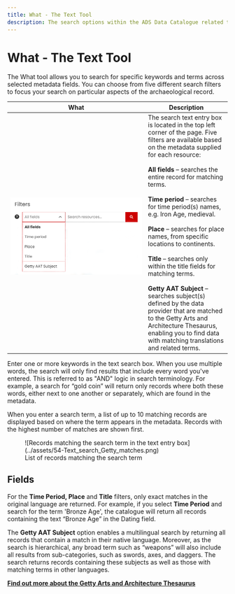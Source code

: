 ```yaml
---
title: What - The Text Tool
description: The search options within the ADS Data Catalogue related to 'What' the resource is. 
---
```


# What - The Text Tool

The What tool allows you to search for specific keywords and terms across selected metadata fields. You can choose from five different search filters to focus your search on particular aspects of the archaeological record.


| What | Description |
| ------------- | ----------- |
| &nbsp;&nbsp;&nbsp;&nbsp;&nbsp;&nbsp;&nbsp;&nbsp;&nbsp;&nbsp;&nbsp;&nbsp;&nbsp;&nbsp;&nbsp;&nbsp;&nbsp;&nbsp;&nbsp;&nbsp;&nbsp;&nbsp;&nbsp;&nbsp;&nbsp;&nbsp;&nbsp;&nbsp;&nbsp;&nbsp;&nbsp;&nbsp;&nbsp;&nbsp;&nbsp;&nbsp;&nbsp;&nbsp;&nbsp;&nbsp;&nbsp;&nbsp;&nbsp;&nbsp;&nbsp;&nbsp;&nbsp;&nbsp;&nbsp;&nbsp;&nbsp;&nbsp;&nbsp;&nbsp;&nbsp;&nbsp;&nbsp;&nbsp;&nbsp;&nbsp;&nbsp;&nbsp;&nbsp;&nbsp;&nbsp;&nbsp;&nbsp;&nbsp;&nbsp;&nbsp;&nbsp;&nbsp;&nbsp;&nbsp;&nbsp;<Br>![Drop down list of basic text search filters - All fields, Time period, Place, Title, Getty AAT Subject](../assets/03-Filters.png) | The search text entry box is located in the top left corner of the page. Five filters are available based on the metadata supplied for each resource: <Br><Br>**All fields** – searches the entire record for matching terms.<Br><Br>**Time period** – searches for time period(s) names, e.g. Iron Age, medieval.<Br><Br>**Place** – searches for place names, from specific locations to continents.<Br><Br>**Title** – searches only within the title fields for matching terms.<br><br>**Getty AAT Subject** – searches subject(s) defined by the data provider that are matched to the Getty Arts and Architecture Thesaurus, enabling you to find data with matching translations and related terms. |


Enter one or more keywords in the text search box. When you use multiple words, the search will only find results that include every word you've entered. This is referred to as "AND" logic in search terminology. For example, a search for “gold coin” will return only records where both these words, either next to one another or separately, which are found in the metadata. 

When you enter a search term, a list of up to 10 matching records are displayed based on where the term appears in the metadata. Records with the highest number of matches are shown first. 

<figure markdown="span">
  ![Records matching the search term in the text entry box](../assets/54-Text_search_Getty_matches.png)
  <figcaption>List of records matching the search term</figcaption>
</figure>

## Fields

For the **Time Period, Place** and **Title** filters, only exact matches in the original language are returned. For example, if you select **Time Period** and search for the term 'Bronze Age', the catalogue will return all records containing the text “Bronze Age” in the Dating field.

The **Getty AAT Subject** option enables a multilingual search by returning all records that contain a match in their native language. Moreover, as the search is hierarchical, any broad term such as “weapons” will also include all results from sub-categories, such as swords, axes, and daggers. The search returns records containing these subjects as well as those with matching terms in other languages.

[**Find out more about the Getty  Arts and Architecture Thesaurus**](https://www.getty.edu/research/tools/vocabularies/aat/about.html)